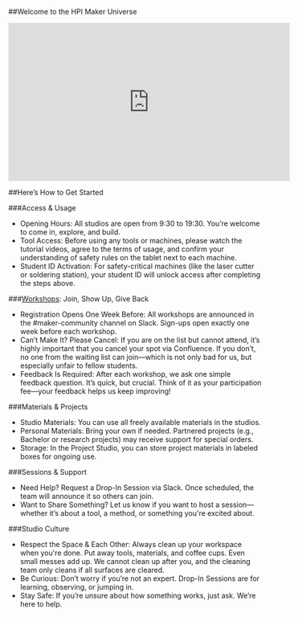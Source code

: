 ##Welcome to the HPI Maker Universe

<iframe width="560" height="315" src="https://www.youtube.com/embed/fNnn5ffy3VQ?si=VLjfPeU7Q5ZKBqJY" title="YouTube video player" frameborder="0" allow="accelerometer; autoplay; clipboard-write; encrypted-media; gyroscope; picture-in-picture; web-share" referrerpolicy="strict-origin-when-cross-origin" allowfullscreen></iframe>

##Here’s How to Get Started

###Access & Usage
- Opening Hours: All studios are open from 9:30 to 19:30. You’re welcome to come in, explore, and build.
- Tool Access: Before using any tools or machines, please watch the tutorial videos, agree to the terms of usage, and confirm your understanding of safety rules on the tablet next to each machine.
- Student ID Activation: For safety-critical machines (like the laser cutter or soldering station), your student ID will unlock access after completing the steps above.

###[Workshops](./catalogue/catalogue.md): Join, Show Up, Give Back
- Registration Opens One Week Before: All workshops are announced in the #maker-community channel on Slack. Sign-ups open exactly one week before each workshop.
- Can’t Make It? Please Cancel: If you are on the list but cannot attend, it’s highly important that you cancel your spot via Confluence. If you don’t, no one from the waiting list can join—which is not only bad for us, but especially unfair to fellow students.
- Feedback Is Required: After each workshop, we ask one simple feedback question. It’s quick, but crucial. Think of it as your participation fee—your feedback helps us keep improving!

###Materials & Projects
- Studio Materials: You can use all freely available materials in the studios.
- Personal Materials: Bring your own if needed. Partnered projects (e.g., Bachelor or research projects) may receive support for special orders.
- Storage: In the Project Studio, you can store project materials in labeled boxes for ongoing use.

###Sessions & Support
- Need Help? Request a Drop-In Session via Slack. Once scheduled, the team will announce it so others can join.
- Want to Share Something? Let us know if you want to host a session—whether it’s about a tool, a method, or something you're excited about.

###Studio Culture
- Respect the Space & Each Other:
Always clean up your workspace when you're done. Put away tools, materials, and coffee cups. Even small messes add up. We cannot clean up after you, and the cleaning team only cleans if all surfaces are cleared.
- Be Curious: Don’t worry if you’re not an expert. Drop-In Sessions are for learning, observing, or jumping in.
- Stay Safe: If you’re unsure about how something works, just ask. We’re here to help.